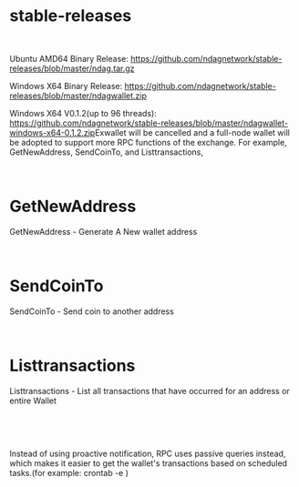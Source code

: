 
# stable-releases

​

Ubuntu AMD64 Binary Release: https://github.com/ndagnetwork/stable-releases/blob/master/ndag.tar.gz

Windows X64 Binary Release: https://github.com/ndagnetwork/stable-releases/blob/master/ndagwallet.zip
​


Windows X64 V0.1.2(up to 96 threads): https://github.com/ndagnetwork/stable-releases/blob/master/ndagwallet-windows-x64-0.1.2.zip
​
Exwallet will be cancelled and a full-node wallet will be adopted to support more RPC functions of the exchange. For example, GetNewAddress, SendCoinTo, and Listtransactions, 

​

# GetNewAddress

GetNewAddress - Generate A New wallet address

​

# SendCoinTo

SendCoinTo - Send coin to another address

​

# Listtransactions

Listtransactions - List all transactions that have occurred for an address or entire Wallet

​

​

Instead of using proactive notification, RPC uses passive queries instead, which makes it easier to get the wallet's transactions based on scheduled tasks.(for example: crontab -e )

​

